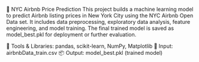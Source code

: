 🏡 NYC Airbnb Price Prediction
This project builds a machine learning model to predict Airbnb listing prices in New York City using the NYC Airbnb Open Data set. It includes data preprocessing, exploratory data analysis, feature engineering, and model training. The final trained model is saved as model_best.pkl for deployment or further evaluation.

🔧 Tools & Libraries: pandas, scikit-learn, NumPy, Matplotlib
📁 Input: airbnbData_train.csv
📦 Output: model_best.pkl (trained model)


